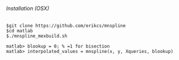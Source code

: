 ###### Installation (OSX)
```
$git clone https://github.com/erikcs/mnspline
$cd matlab
$./mnspline_mexbuild.sh

matlab> blookup = 0; % =1 for bisection
matlab> interpolated_values = mnspline(x, y, Xqueries, blookup)
```
